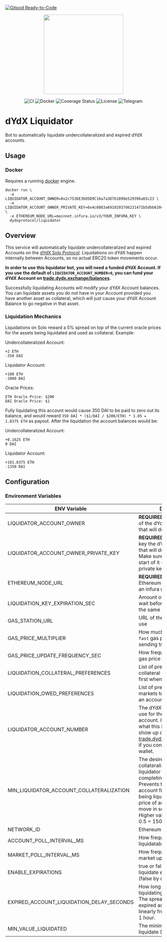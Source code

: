 [![Gitpod Ready-to-Code](https://img.shields.io/badge/Gitpod-Ready--to--Code-blue?logo=gitpod)](https://gitpod.io/#https://github.com/dydxprotocol/liquidator) 

<p align="center"><img src="https://s3.amazonaws.com/dydx-assets/logo_large_white.png" width="256" /></p>

<div align="center">
  <a href="https://circleci.com/gh/dydxprotocol/workflows/liquidator/tree/master" style="text-decoration:none;">
    <img src="https://img.shields.io/circleci/project/github/dydxprotocol/liquidator.svg" alt='CI' />
  </a>
  <a href='https://hub.docker.com/r/dydxprotocol/liquidator' style="text-decoration:none;">
    <img src='https://img.shields.io/badge/docker-container-blue.svg?longCache=true' alt='Docker' />
  </a>
  <a href='https://coveralls.io/github/dydxprotocol/liquidator' style="text-decoration:none;">
    <img src='https://coveralls.io/repos/github/dydxprotocol/liquidator/badge.svg?t=toKMwT' alt='Coverage Status' />
  </a>
  <a href='https://github.com/dydxprotocol/solo/blob/master/LICENSE' style="text-decoration:none;">
    <img src='https://img.shields.io/github/license/dydxprotocol/protocol.svg?longCache=true' alt='License' />
  </a>
  <a href='https://t.me/joinchat/GBnMlBb9mQblQck2pThTgw' style="text-decoration:none;">
    <img src='https://img.shields.io/badge/chat-on%20telegram-9cf.svg?longCache=true' alt='Telegram' />
  </a>
</div>

# dYdX Liquidator

Bot to automatically liquidate undercollateralized and expired dYdX accounts.

## Usage

### Docker

Requires a running [docker](https://docker.com) engine.

```
docker run \
  -e LIQUIDATOR_ACCOUNT_OWNER=0x2c7536E3605D9C16a7a3D7b1898e529396a65c23 \
  -e LIQUIDATOR_ACCOUNT_OWNER_PRIVATE_KEY=0x4c0883a69102937d6231471b5dbb6204fe5129617082792ae468d01a3f362318 \
  -e ETHEREUM_NODE_URL=mainnet.infura.io/v3/YOUR_INFURA_KEY \
  dydxprotocol/liquidator
```

## Overview

This service will automatically liquidate undercollateralized and expired Accounts on the [dYdX Solo Protocol](https://github.com/dydxprotocol/solo). Liquidations on dYdX happen internally between Accounts, so no actual ERC20 token movements occur.

**In order to use this liquidator bot, you will need a funded dYdX Account. If you use the default of `LIQUIDATOR_ACCOUNT_NUMBER=0`, you can fund your dYdX Account on [trade.dydx.exchange/balances](https://trade.dydx.exchange/account).**

Successfully liquidating Accounts will modify your dYdX Account balances. You can liquidate assets you do not have in your Account provided you have another asset as collateral, which will just cause your dYdX Account Balance to go negative in that asset.

### Liquidation Mechanics
Liquidations on Solo reward a 5% spread on top of the current oracle prices for the assets being liquidated and used as collateral. Example:

Undercollateralized Account:
```
+2 ETH
-350 DAI
```

Liquidator Account:
```
+100 ETH
-1000 DAI
```

Oracle Prices:

```
ETH Oracle Price: $200
DAI Oracle Price: $1
```

Fully liquidating this account would cause 350 DAI to be paid to zero out its balance, and would reward `350 DAI * ($1/DAI / $200/ETH) * 1.05 = 1.8375 ETH` as payout. After the liquidation the account balances would be:


Undercollateralized Account:
```
+0.1625 ETH
0 DAI
```

Liquidator Account:
```
+101.8375 ETH
-1350 DAI
```

## Configuration

### Environment Variables

|ENV Variable|Description|
|-|-|
|LIQUIDATOR_ACCOUNT_OWNER|**REQUIRED** Ethereum address of the dYdX account owner that will do the liquidations
|LIQUIDATOR_ACCOUNT_OWNER_PRIVATE_KEY|**REQUIRED** Ethereum private key the dYdX account owner that will do the liquidations. Make sure that "0x" is at the start of it (MetaMask exports private keys without it).|
|ETHEREUM_NODE_URL|**REQUIRED** The URL of the Ethereum node to use (e.g. an infura url)|
|LIQUIDATION_KEY_EXPIRATION_SEC|Amount of time in seconds to wait before trying to liquidate the same account again|300|
|GAS_STATION_URL|URL of the gas station API to use|
|GAS_PRICE_MULTIPLIER|How much to multiply the `fast` gas price by when sending transactions|
|GAS_PRICE_UPDATE_FREQUENCY_SEC|How frequently to update the gas price|
|LIQUIDATION_COLLATERAL_PREFERENCES|List of preferences for which collateral markets to receive first when liquidating|
|LIQUIDATION_OWED_PREFERENCES|List of preferences for which markets to liquidate first on an account when liquidating|
|LIQUIDATOR_ACCOUNT_NUMBER|The dYdX account number to use for the liquidating account. If you're not sure what this is, use 0. This will show up on [trade.dydx.exchange/account](https://trade.dydx.exchange/account) if you connect with the same wallet.|
|MIN_LIQUIDATOR_ACCOUNT_COLLATERALIZATION|The desired minimum collateralization of the liquidator account after completing a liquidation. Prevents the liquidator account from being at risk of being liquidated itself if the price of assets continues to move in some direction. Higher values are safer. e.g. 0.5 = 150% collateralization|
|NETWORK_ID|Ethereum Network ID|
|ACCOUNT_POLL_INTERVAL_MS|How frequently to poll for liquidatable accounts|
|MARKET_POLL_INTERVAL_MS|How frequently to poll for market updates|
|ENABLE_EXPIRATIONS|true or false - whether to liquidate expired accounts (false by default)|
|EXPIRED_ACCOUNT_LIQUIDATION_DELAY_SECONDS|How long to wait before liquidating expired accounts. The spread for liquidating expired accounts ramps up linearly from 0% to 5% over 1 hour.|
|MIN_VALUE_LIQUIDATED|The minimum value in USD to liquidate (1 USD = 1e36)|
